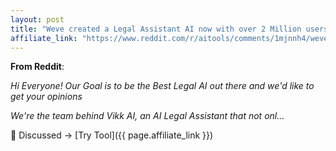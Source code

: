 ```yaml
---
layout: post
title: "Weve created a Legal Assistant AI now with over 2 Million users What else s"
affiliate_link: "https://www.reddit.com/r/aitools/comments/1mjnnh4/weve_created_a_legal_assistant_ai_now_with_over_2/?ref=autoverse&utm_source=autoverse"
---
```


**From Reddit**:  
*<!-- SC_OFF --><div class='md'><p>Hi Everyone! Our Goal is to be the Best Legal AI out there and we'd like to get your opinions</p> <p>We're the team behind Vikk AI, an AI Legal Assistant that not onl...*

💬 Discussed → [Try Tool]({{ page.affiliate_link }})  


